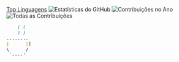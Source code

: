 [Top Linguagens](https://github-readme-stats.vercel.app/api/top-langs/?username=Gajsilva&langs_count=10)
![Estatísticas do GitHub](https://github-readme-stats.vercel.app/api?username=Gajsilva&show_icons=true&count_private=true&hide=contribs,issues) 
![Contribuições no Ano](https://github-readme-stats.vercel.app/api?username=Gajsilva&count_private=true&hide=stars,prs,issues,contribs)
![Todas as Contribuições](https://github-readme-stats.vercel.app/api?username=Gajsilva&include_all_commits=true)


```markdown		
	( (
    ) )
........
|      |]
\      /  
 `----'
 


